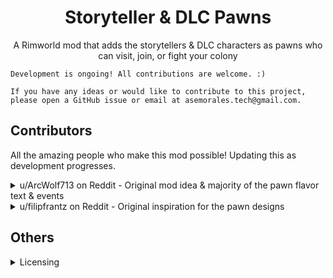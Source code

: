 <div align="center">
<h1>Storyteller & DLC Pawns</h1>
<p>A Rimworld mod that adds the storytellers &amp; DLC characters as pawns who can visit, join, or fight your colony</p>
</div>

```
Development is ongoing! All contributions are welcome. :)

If you have any ideas or would like to contribute to this project, please open a GitHub issue or email at asemorales.tech@gmail.com.
```

## Contributors

All the amazing people who make this mod possible! Updating this as development progresses.

<details>
    <summary>u/ArcWolf713 on Reddit - Original mod idea & majority of the pawn flavor text & events</summary>
    
    - Original mod idea is from [this comment!](https://www.reddit.com/r/RimWorld/comments/1ga4zby/comment/ltbieby/?utm_source=share&utm_medium=web3x&utm_name=web3xcss&utm_term=1&utm_content=share_button)

    - Majority of pawn flavor text & events from [this comment!](https://www.reddit.com/r/RimWorld/comments/1ga4zby/comment/ltk3r6c/?utm_source=share&utm_medium=web3x&utm_name=web3xcss&utm_term=1&utm_content=share_button)

</details>

<details>
    <summary>u/filipfrantz on Reddit - Original inspiration for the pawn designs</summary>
    
    - Created designs for the Royalty, Biotech, & Anomaly DLC characters on Reddit, which later inspired this mod!

</details>

## Others

<details>
    <summary>Licensing</summary>
    
    All code falls under the MIT license. All assets fall under the copyright of their respective owners - if you want to use that asset, please reach out to the asset creator. You can find them under 'Contributors'. Thanks!
</details>
